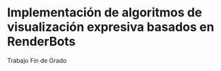 # Implementación de algoritmos de visualización expresiva basados en RenderBots
Trabajo Fin de Grado
